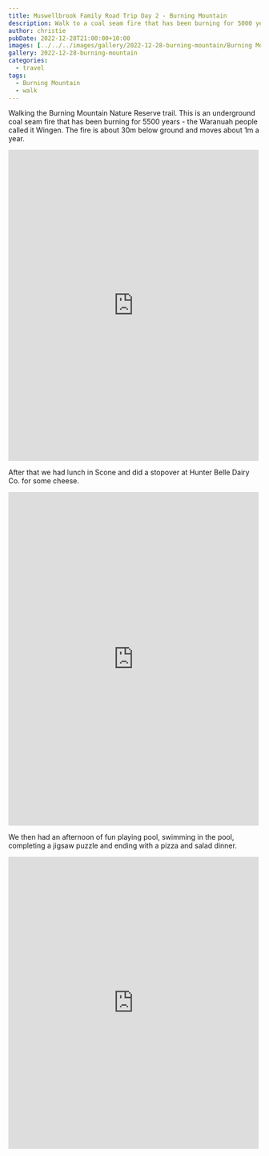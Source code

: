 ```yaml
---
title: Muswellbrook Family Road Trip Day 2 - Burning Mountain
description: Walk to a coal seam fire that has been burning for 5000 years
author: christie
pubDate: 2022-12-28T21:00:00+10:00
images: [../../../images/gallery/2022-12-28-burning-mountain/Burning Mountain.jpeg]
gallery: 2022-12-28-burning-mountain
categories:
  - travel
tags:
  - Burning Mountain
  - walk
---
```


Walking the Burning Mountain Nature Reserve trail. This is an underground coal seam fire that has been burning for 5500 years - the Waranuah people called it Wingen. The fire is about 30m below ground and moves about 1m a year.

<iframe src="https://www.facebook.com/plugins/post.php?href=https%3A%2F%2Fwww.facebook.com%2Fchris1.tham%2Fposts%2Fpfbid0yAHATjUXuPK5ukPJ5auBQYQfHVbscNExoKoc5dBdDUoDNuYVdbaaR9PQub2PioBml&show_text=true&width=500" width="500" height="620" style="border:none;overflow:hidden" scrolling="no" frameborder="0" allowfullscreen="true" allow="autoplay; clipboard-write; encrypted-media; picture-in-picture; web-share"></iframe>

After that we had lunch in Scone and did a stopover at Hunter Belle Dairy Co. for some cheese.

<iframe src="https://www.facebook.com/plugins/post.php?href=https%3A%2F%2Fwww.facebook.com%2Fchris1.tham%2Fposts%2Fpfbid0g6HmLYoYERnZEuh7V2chn1rcUJtnsT99BihnbkVVfKfsrYLcJgw1fi3ohEz9krgal&show_text=true&width=500" width="500" height="665" style="border:none;overflow:hidden" scrolling="no" frameborder="0" allowfullscreen="true" allow="autoplay; clipboard-write; encrypted-media; picture-in-picture; web-share"></iframe>

We then had an afternoon of fun playing pool, swimming in the pool, completing a jigsaw puzzle and ending with a pizza and salad dinner.

<iframe src="https://www.facebook.com/plugins/post.php?href=https%3A%2F%2Fwww.facebook.com%2Fchris1.tham%2Fposts%2Fpfbid0ukAx46PMqjJS2x1mQoVW2FZWxWS5717jFW4pKRb3JunrxXVz7wAyzkWN6gn5qjQLl&show_text=true&width=500" width="500" height="582" style="border:none;overflow:hidden" scrolling="no" frameborder="0" allowfullscreen="true" allow="autoplay; clipboard-write; encrypted-media; picture-in-picture; web-share"></iframe>
